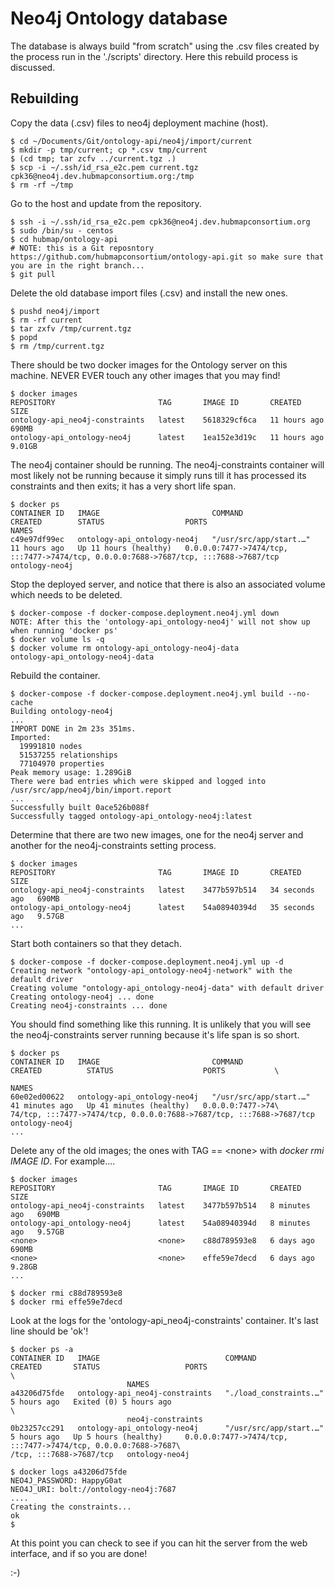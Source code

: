 # Neo4j Ontology database

The database is always build "from scratch" using the .csv files created by the process run in the './scripts' directory. Here this rebuild process is discussed.

## Rebuilding

Copy the data (.csv) files to neo4j deployment machine (host).
```buildoutcfg
$ cd ~/Documents/Git/ontology-api/neo4j/import/current
$ mkdir -p tmp/current; cp *.csv tmp/current
$ (cd tmp; tar zcfv ../current.tgz .)
$ scp -i ~/.ssh/id_rsa_e2c.pem current.tgz cpk36@neo4j.dev.hubmapconsortium.org:/tmp
$ rm -rf ~/tmp
```

Go to the host and update from the repository.
```buildoutcfg
$ ssh -i ~/.ssh/id_rsa_e2c.pem cpk36@neo4j.dev.hubmapconsortium.org
$ sudo /bin/su - centos
$ cd hubmap/ontology-api
# NOTE: this is a Git reposntory https://github.com/hubmapconsortium/ontology-api.git so make sure that you are in the right branch...
$ git pull
```

Delete the old database import files (.csv) and install the new ones.
```buildoutcfg
$ pushd neo4j/import
$ rm -rf current
$ tar zxfv /tmp/current.tgz
$ popd
$ rm /tmp/current.tgz
```

There should be two docker images for the Ontology server on this machine. NEVER EVER touch any other images that you may find!
```buildoutcfg
$ docker images
REPOSITORY                       TAG       IMAGE ID       CREATED        SIZE
ontology-api_neo4j-constraints   latest    5618329cf6ca   11 hours ago   690MB
ontology-api_ontology-neo4j      latest    1ea152e3d19c   11 hours ago   9.01GB
```

The neo4j container should be running. The neo4j-constraints container will most likely not be running because it simply runs till it has processed its constraints and then exits; it has a very short life span.
```buildoutcfg
$ docker ps
CONTAINER ID   IMAGE                         COMMAND                  CREATED        STATUS                  PORTS                                                                                  NAMES
c49e97df99ec   ontology-api_ontology-neo4j   "/usr/src/app/start.…"   11 hours ago   Up 11 hours (healthy)   0.0.0.0:7477->7474/tcp, :::7477->7474/tcp, 0.0.0.0:7688->7687/tcp, :::7688->7687/tcp   ontology-neo4j
```

Stop the deployed server, and notice that there is also an associated volume which needs to be deleted.
```buildoutcfg
$ docker-compose -f docker-compose.deployment.neo4j.yml down
NOTE: After this the 'ontology-api_ontology-neo4j' will not show up when running 'docker ps'
$ docker volume ls -q
$ docker volume rm ontology-api_ontology-neo4j-data
ontology-api_ontology-neo4j-data
```

Rebuild the container.
```buildoutcfg
$ docker-compose -f docker-compose.deployment.neo4j.yml build --no-cache
Building ontology-neo4j
...
IMPORT DONE in 2m 23s 351ms.
Imported:
  19991810 nodes
  51537255 relationships
  77104970 properties
Peak memory usage: 1.289GiB
There were bad entries which were skipped and logged into /usr/src/app/neo4j/bin/import.report
...
Successfully built 0ace526b088f
Successfully tagged ontology-api_ontology-neo4j:latest
```

Determine that there are two new images, one for the neo4j server and another for the neo4j-constraints setting process.
```buildoutcfg
$ docker images
REPOSITORY                       TAG       IMAGE ID       CREATED          SIZE
ontology-api_neo4j-constraints   latest    3477b597b514   34 seconds ago   690MB
ontology-api_ontology-neo4j      latest    54a08940394d   35 seconds ago   9.57GB
...
```

Start both containers so that they detach.
```buildoutcfg
$ docker-compose -f docker-compose.deployment.neo4j.yml up -d
Creating network "ontology-api_ontology-neo4j-network" with the default driver
Creating volume "ontology-api_ontology-neo4j-data" with default driver
Creating ontology-neo4j ... done
Creating neo4j-constraints ... done
```

You should find something like this running. It is unlikely that you will see the neo4j-constraints server running because it's life span is so short.
```buildoutcfg
$ docker ps
CONTAINER ID   IMAGE                         COMMAND                  CREATED          STATUS                    PORTS           \
                                                                       NAMES
60e02ed00622   ontology-api_ontology-neo4j   "/usr/src/app/start.…"   41 minutes ago   Up 41 minutes (healthy)   0.0.0.0:7477->74\
74/tcp, :::7477->7474/tcp, 0.0.0.0:7688->7687/tcp, :::7688->7687/tcp   ontology-neo4j
...
```

Delete any of the old images; the ones with TAG == &lt;none&gt; with *docker rmi IMAGE ID*. For example....
```buildoutcfg
$ docker images
REPOSITORY                       TAG       IMAGE ID       CREATED         SIZE
ontology-api_neo4j-constraints   latest    3477b597b514   8 minutes ago   690MB
ontology-api_ontology-neo4j      latest    54a08940394d   8 minutes ago   9.57GB
<none>                           <none>    c88d789593e8   6 days ago      690MB
<none>                           <none>    effe59e7decd   6 days ago      9.28GB
...

$ docker rmi c88d789593e8
$ docker rmi effe59e7decd
```

Look at the logs for the 'ontology-api_neo4j-constraints' container. It's last line should be 'ok'!
```buildoutcfg
$ docker ps -a
CONTAINER ID   IMAGE                            COMMAND                  CREATED       STATUS                   PORTS                                                        \
                          NAMES
a43206d75fde   ontology-api_neo4j-constraints   "./load_constraints.…"   5 hours ago   Exited (0) 5 hours ago                                                                \
                          neo4j-constraints
0b23257cc291   ontology-api_ontology-neo4j      "/usr/src/app/start.…"   5 hours ago   Up 5 hours (healthy)     0.0.0.0:7477->7474/tcp, :::7477->7474/tcp, 0.0.0.0:7688->7687\
/tcp, :::7688->7687/tcp   ontology-neo4j

$ docker logs a43206d75fde
NEO4J_PASSWORD: HappyG0at
NEO4J_URI: bolt://ontology-neo4j:7687
....
Creating the constraints...
ok
$
```

At this point you can check to see if you can hit the server from the web interface, and if so you are done!

:-)
